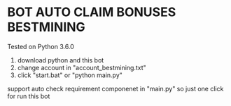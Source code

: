 # BOT AUTO CLAIM BONUSES BESTMINING
Tested on Python 3.6.0
1. download python and this bot
2. change account in "account_bestmining.txt"
3. click "start.bat" or "python main.py"

support auto check requirement componenet in "main.py" so just one click for run this bot
